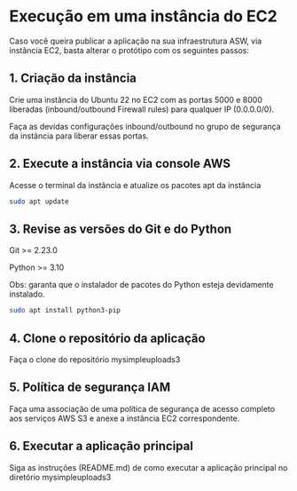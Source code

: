 # Execução em uma instância do EC2

Caso você queira publicar a aplicação na sua infraestrutura ASW, via instância EC2, basta alterar o protótipo com os seguintes passos:

## 1. Criação da instância

Crie uma instância do Ubuntu 22 no EC2 com as portas 5000 e 8000 liberadas (inbound/outbound Firewall rules) para qualquer IP (0.0.0.0/0).

Faça as devidas configurações inbound/outbound no grupo de segurança da instância para liberar essas portas.

## 2. Execute a instância via console AWS 

Acesse o terminal da instância e atualize os pacotes apt da instância

```bash
sudo apt update
```

## 3. Revise as versões do Git e do Python

Git >= 2.23.0

Python >= 3.10

Obs: garanta que o instalador de pacotes do Python esteja devidamente instalado. 
```bash
sudo apt install python3-pip
```

## 4. Clone o repositório da aplicação

Faça o clone do repositório mysimpleuploads3

## 5. Política de segurança IAM

Faça uma associação de uma política de segurança de acesso completo aos serviços AWS S3 e anexe a instância EC2 correspondente.

## 6. Executar a aplicação principal

Siga as instruções (README.md) de como executar a aplicação principal no diretório mysimpleuploads3
